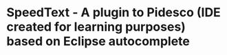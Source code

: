 # SpeedText - A plugin to Pidesco (IDE created for learning purposes) based on Eclipse autocomplete
